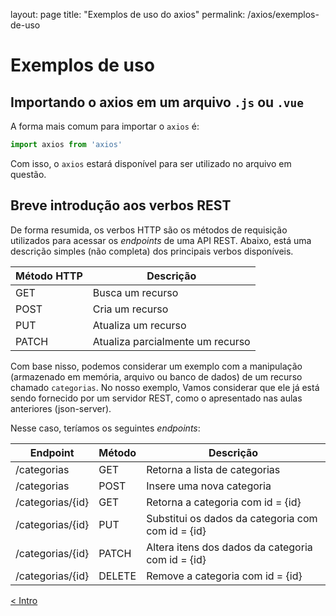 layout: page
title: "Exemplos de uso do axios"
permalink: /axios/exemplos-de-uso

# Exemplos de uso

## Importando o axios em um arquivo `.js` ou `.vue`

A forma mais comum para importar o `axios` é:

```javascript
import axios from 'axios'
```

Com isso, o `axios` estará disponível para ser utilizado no arquivo em questão.

## Breve introdução aos verbos REST

De forma resumida, os verbos HTTP são os métodos de requisição utilizados para acessar os _endpoints_ de uma API REST. Abaixo, está uma descrição simples (não completa) dos principais verbos disponíveis. 

| Método HTTP   | Descrição                        |
|------------   |-----------                       |
| GET           | Busca um recurso                 |
| POST          | Cria um recurso                  |
| PUT           | Atualiza um recurso              |
| PATCH         | Atualiza parcialmente um recurso |

Com base nisso, podemos considerar um exemplo com a manipulação (armazenado em memória, arquivo ou banco de dados) de um recurso chamado `categorias`. No nosso exemplo, Vamos considerar que ele já está sendo fornecido por um servidor REST, como o apresentado nas aulas anteriores (json-server).

Nesse caso, teríamos os seguintes _endpoints_:

Endpoint         | Método   | Descrição                                         |
---------        |--------- |-----------                                        |
/categorias      | GET      | Retorna a lista de categorias                     |
/categorias      | POST     | Insere uma nova categoria                         |
/categorias/{id} | GET      | Retorna a categoria com id = {id}                 |
/categorias/{id} | PUT      | Substitui os dados da categoria com com id = {id} |
/categorias/{id} | PATCH    | Altera itens dos dados da categoria com id = {id} |
/categorias/{id} | DELETE   | Remove a categoria com id = {id}                  |

[&lt; Intro](intro.html "Anterior") 
<span style="display: inline-block;width: 60%"></span>
